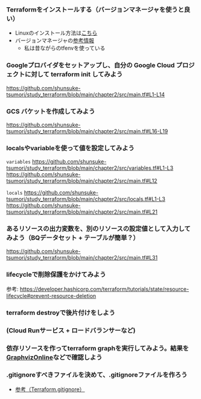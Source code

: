 
### Terraformをインストールする（バージョンマネージャを使うと良い）

- Linuxのインストール方法は[こちら](https://developer.hashicorp.com/terraform/tutorials/aws-get-started/install-cli#install-terraform)
- バージョンマネージャの[参考情報](https://zenn.dev/terraform_jp/articles/2024-08-22_terraform_version_manager)
  - 私は昔ながらのtfenvを使っている

### Googleプロバイダをセットアップし、自分の Google Cloud プロジェクトに対して terraform init してみよう

https://github.com/shunsuke-tsumori/study_terraform/blob/main/chapter2/src/main.tf#L1-L14

### GCS バケットを作成してみよう

https://github.com/shunsuke-tsumori/study_terraform/blob/main/chapter2/src/main.tf#L16-L19

### localsやvariableを使って値を設定してみよう

`variables`
https://github.com/shunsuke-tsumori/study_terraform/blob/main/chapter2/src/variables.tf#L1-L3
https://github.com/shunsuke-tsumori/study_terraform/blob/main/chapter2/src/main.tf#L12

`locals`
https://github.com/shunsuke-tsumori/study_terraform/blob/main/chapter2/src/locals.tf#L1-L3
https://github.com/shunsuke-tsumori/study_terraform/blob/main/chapter2/src/main.tf#L21

### あるリソースの出力変数を、別のリソースの設定値として入力してみよう（BQデータセット + テーブルが簡単？）
https://github.com/shunsuke-tsumori/study_terraform/blob/main/chapter2/src/main.tf#L31

### lifecycleで削除保護をかけてみよう


参考: https://developer.hashicorp.com/terraform/tutorials/state/resource-lifecycle#prevent-resource-deletion

### terraform destroyで後片付けをしよう

### (Cloud Runサービス + ロードバランサーなど)

### 依存リソースを作ってterraform graphを実行してみよう。結果を[GraphvizOnline](https://dreampuf.github.io/GraphvizOnline/)などで確認しよう

### .gitignoreすべきファイルを決めて、.gitignoreファイルを作ろう

- [参考（Terraform.gitignore）](https://github.com/github/gitignore/blob/main/Terraform.gitignore)
